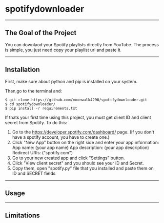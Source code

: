 # spotifydownloader
---
## The Goal of the Project
You can downlaod your Spotify playlists directly from YouTube. The process is simple, you just need copy your playlist url and paste it.

---

## Installation
First, make sure about python and pip is installed on your system. 

Than,go to the terminal and:
```
$ git clone https://github.com/moonwalk4290/spotifydownloader.git
$ cd spotifydownloader/
$ pip install -r requirements.txt
```

If thats your first time using this project, you must get client ID and client secret from Spotify.
To do this:

1) Go to the https://developer.spotify.com/dashboard/ page. (If you don't have a spotify account, you have to create one.)
2) Click "New App" button on the right side and enter your app information:
  App name:        (your app name)
  App description: (your app description)
  Redirect URIs:   ("spotify.com")
3) Go to your new created app and click "Settings" button.
4) Click "View client secret" and you should see your ID and Secret.
5) Copy them, open "spotify.py" file that you installed and paste them on ID and SECRET fields.
  

---

## Usage

---

## Limitations
